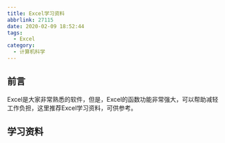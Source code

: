 ```yaml
---
title: Excel学习资料
abbrlink: 27115
date: 2020-02-09 18:52:44
tags:
  - Excel
category:
  - 计算机科学
---
```

## 前言  
Excel是大家非常熟悉的软件，但是，Excel的函数功能非常强大，可以帮助减轻工作负担，这里推荐Excel学习资料，可供参考。

## 学习资料  
